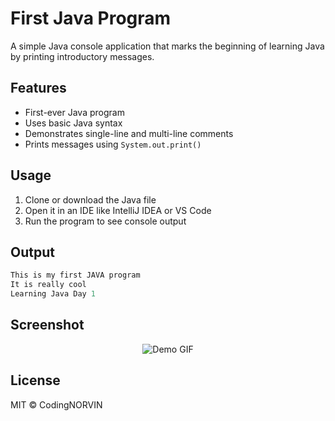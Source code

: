 # First Java Program

A simple Java console application that marks the beginning of learning Java by printing introductory messages.

## Features

- First-ever Java program  
- Uses basic Java syntax  
- Demonstrates single-line and multi-line comments  
- Prints messages using `System.out.print()`  

## Usage

1. Clone or download the Java file  
2. Open it in an IDE like IntelliJ IDEA or VS Code  
3. Run the program to see console output  

## Output

```java
This is my first JAVA program
It is really cool
Learning Java Day 1
````
## Screenshot
<p align="center">
  <img src="https://github.com/user-attachments/assets/63a37a99-523b-4958-8bea-93a911ddcc79" alt="Demo GIF" />
</p>


## License

MIT © CodingNORVIN

